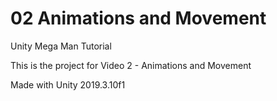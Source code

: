 # 02 Animations and Movement

Unity Mega Man Tutorial

This is the project for Video 2 - Animations and Movement

Made with Unity 2019.3.10f1
